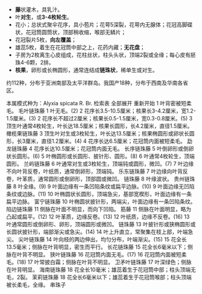 * **藤**状灌木，具乳汁。
* 叶**对生**，或**3-4枚轮生**。
* 花小；总状式聚伞花序，具小苞片；花萼5深裂，花萼内无腺体；花冠高脚碟状，花冠筒圆筒状，顶部稍收缩，喉部无鳞片；
* 花冠裂片5枚，**向左覆盖**；
* 雄蕊5枚，着生在花冠筒中部之上，花药内藏；**无花盘**；
* 子房为2枚离生心皮组成，花柱丝状，柱头头状，顶端2裂或全缘；每心皮有胚珠4-6颗，2排。
* **核果**，卵形或长椭圆形，通常连结成**链珠状**，稀单生或对生。

约112种，分布于亚洲南部及太平洋群岛。我国产18种，分布于西南及华南各省区。

本属模式种为：Alyxia spicata R. Br.
检索表
全部展开 重新开始
1
叶背密被短柔毛。
毛叶链珠藤
1
叶无毛。(2)
2
花序长3.5-10.5厘米；核果长3-4.2厘米，宽1.2-1.5厘米。(3)
2
花序长不超过2厘米；核果长0.5-1.5厘米，宽0.3-0.8厘米。(5)
3
顶生叶通常4枚轮生，叶长达18.5厘米；核果长圆形，长4.2厘米，直径1.5厘米。
橄榄果链珠藤
3
顶生叶对生或3枚轮生，叶长达13.5厘米；核果椭圆形或卵状长圆形，长3厘米，直径1.2厘米。(4)
4
花序长达6.5厘米；花冠筒内面被短柔毛。
勐龙链珠藤
4
花序长达10.5厘米；花冠筒内面无毛。
长序链珠藤
5
叶倒卵形或倒卵状长圆形。(6)
5
叶椭圆形或长圆形、披针形、圆形。(8)
6
叶通常4枚轮生，顶端圆形。
兰屿链珠藤
6
叶通常对生或3枚轮生，顶端钝或圆形，微凹。(7)
7
叶边缘不向叶背反卷，叶纸质，通常倒卵形，顶端钝。
乐东链珠藤
7
叶边缘向叶背反卷，叶革质，通常圆形或倒卵形，顶部圆或微凹。
链珠藤
8
叶缘波状。
贵州链珠藤
8
叶全缘。(9)
9
叶面边缘有一条凹陷条纹或扁平边脉。(10)
9
叶面边缘无凹陷条纹或边脉。(11)
10
叶椭圆状长圆形，顶端急尖，基部宽楔形，叶面边缘有一条扁平边脉。
富宁链珠藤
10
叶椭圆状披针形，两端尖，叶面边缘有一条凹陷条纹。
陷边链珠藤
11
侧脉在叶面不明显，而向下凹陷。
筋藤
11
侧脉在叶面明显，略为凸起或扁平。(12)
12
叶革质，边缘反卷。(13)
12
叶纸质，边缘不反卷。(16)
13
叶通常圆形或倒卵形、卵形，顶端圆形或微凹。
链珠藤
13
叶披针形或狭椭圆形或长圆状披针形，端部渐尖或急尖。(14)
14
叶上升直立，常聚集在枝上部，叶端急尖。
尖叶链珠藤
14
叶向枝的两边伸出，均匀分布，叶端渐尖。(15)
15
花全长13.5毫米；侧脉在叶背明显，密生而平行。
长花链珠藤
15
花全长6毫米以下；侧脉在叶背不明显。
狭叶链珠藤
16
花冠筒内面无毛。(17)
16
花冠筒内面被短柔毛。(18)
17
叶常披白霜；侧脉在叶背不明显。
卫矛叶链珠藤
17
叶深绿色；侧脉在叶背明显。
海南链珠藤
18
花全长10毫米；雄蕊着生于花冠筒中部；柱头顶端无毛，2裂。
茉莉链珠藤
18
花全长6毫米以下；雄蕊着生于花冠筒喉部；柱头顶端被长柔毛，全缘。
串珠子